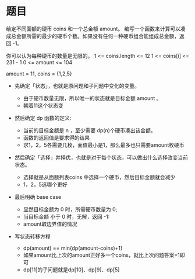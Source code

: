 # 题目
给定不同面额的硬币 coins 和一个总金额 amount。
编写一个函数来计算可以凑成总金额所需的最少的硬币个数。如果没有任何一种硬币组合能组成总金额，返回 -1。

你可以认为每种硬币的数量是无限的。
1 <= coins.length <= 12
1 <= coins[i] <= 231 - 1
0 <= amount <= 104

amount = 11, coins = {1,2,5}
- 先确定「状态」，也就是原问题和子问题中变化的变量。
    - 由于硬币数量无限，所以唯一的状态就是目标金额 amount 。
    - 朝着11这个状态变
- 然后确定 dp 函数的定义:
    - 当前的目标金额是 n ，至少需要 dp(n)个硬币凑出该金额。
    - 函数的返回值是要求得的结果
    - 求1，2，5各需要几枚，面值最小是1，那么最多也只需要amount枚硬币

- 然后确定「选择」并择优，也就是对于每个状态，可以做出什么选择改变当前状态。
    - 选择就是从面额列表coins 中选择一个硬币，然后目标金额就会减少
    - 1，2，5选哪个更好

- 最后明确 base case
    - 显然目标金额为 0 时，所需硬币数量为 0;
    - 当目标金额 小于 0 时，无解，返回 -1:
    - amount取边界值的情况

- 写状态转移方程
    - dp(amount)  == min{dp(amount-coins)+1}
    - 如果amount比上次的amount正好多一个coins，就比上次问题答案+1即可
    - dp[11]的子问题就是dp[10]、dp[9]、dp[5]